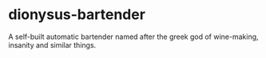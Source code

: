# dionysus-bartender
A self-built automatic bartender named after the greek god of wine-making, insanity and similar things.
